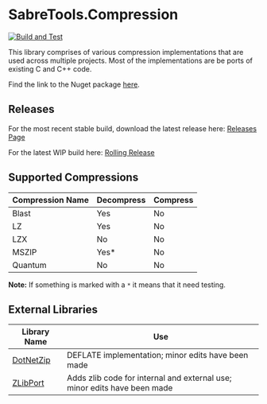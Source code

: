 # SabreTools.Compression

[![Build and Test](https://github.com/SabreTools/SabreTools.Compression/actions/workflows/build_and_test.yml/badge.svg)](https://github.com/SabreTools/SabreTools.Compression/actions/workflows/build_and_test.yml)

This library comprises of various compression implementations that are used across multiple projects. Most of the implementations are be ports of existing C and C++ code.

Find the link to the Nuget package [here](https://www.nuget.org/packages/SabreTools.Compression).

## Releases

For the most recent stable build, download the latest release here: [Releases Page](https://github.com/SabreTools/SabreTools.Compression/releases)

For the latest WIP build here: [Rolling Release](https://github.com/SabreTools/SabreTools.Compression/releases/rolling)

## Supported Compressions

| Compression Name | Decompress | Compress |
| --- | --- | --- |
| Blast | Yes | No |
| LZ | Yes | No |
| LZX | No | No |
| MSZIP | Yes* | No |
| Quantum | No | No |

**Note:** If something is marked with a `*` it means that it need testing.

## External Libraries

| Library Name | Use |
| --- | ---|
| [DotNetZip](https://github.com/DinoChiesa/DotNetZip) | DEFLATE implementation; minor edits have been made |
| [ZLibPort](https://github.com/Nanook/zlib-C-To-CSharp-Port) | Adds zlib code for internal and external use; minor edits have been made |
